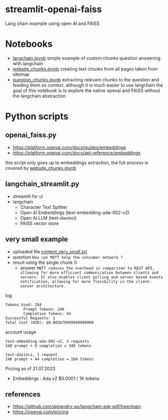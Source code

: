 # streamlit-openai-faiss
Lang chain example using open AI and FAISS

# Notebooks

* [langchain.ipynb](langchain.ipynb) simple example of custom chunks question answering with langchain
* [website_chunks.ipynb](website_chunks.ipynb) creating text chunks from all pages taken from sitemap
* [question_chunks.ipynb](question_chunks.ipynb) extracting relevant chunks to the question and feeding them as context. although it is much easier to use langchain the goal of this notebook is to explore the native openai and FAISS without the langchain abstraction

# Python scripts
## openai_faiss.py
* https://platform.openai.com/docs/guides/embeddings
* https://platform.openai.com/docs/api-reference/embeddings

this script only goes up to embeddings extraction, the full process is covered by [website_chunks.ipynb](website_chunks.ipynb)

## langchain_streamlit.py
* streamlit for ui
* langchain
    * Character Text Splitter
    * Open AI Embeddings (text-embedding-ada-002-v2)
    * Open AI LLM (text-davinci)
    * FAISS vector store
## very small example

* uploaded file [context_very_small.txt](./context_very_small.txt)
* question `How can MQTT help the consumer network ?`
* result using the single chunk 0
    * answer `MQTT reduces the overhead in comparison to REST API, allowing for more efficient communication between clients and servers. It also enables client polling and server based events notification, allowing for more flexibility in the client-server architecture.`

log
```shell
Tokens Used: 284
        Prompt Tokens: 240
        Completion Tokens: 44
Successful Requests: 1
Total Cost (USD): $0.005679999999999999
```

account usage
```text
text-embedding-ada-002-v2, 3 requests
348 prompt + 0 completion = 348 tokens

text-davinci, 1 request
240 prompt + 44 completion = 284 tokens
```

Pricing as of 21.07.2023
* Embeddings : Ada v2	$0.0001 / 1K tokens

## references
- https://github.com/alejandro-ao/langchain-ask-pdf/tree/main
- https://openai.com/pricing
